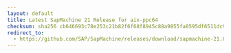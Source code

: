 ```yaml
---
layout: default
title: Latest SapMachine 21 Release for aix-ppc64
checksum: sha256 cb646693c78e253c21b82f6f68f8945c88a9855fa0595df6511dc9053d4082eb
redirect_to:
  - https://github.com/SAP/SapMachine/releases/download/sapmachine-21.0.5/sapmachine-jre-21.0.5_aix-ppc64_bin.tar.gz
---
```

